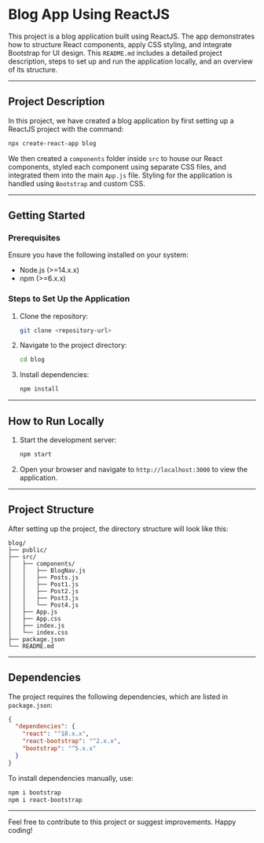 # Blog App Using ReactJS

This project is a blog application built using ReactJS. The app demonstrates how to structure React components, apply CSS styling, and integrate Bootstrap for UI design. This `README.md` includes a detailed project description, steps to set up and run the application locally, and an overview of its structure.

---

## Project Description
In this project, we have created a blog application by first setting up a ReactJS project with the command:
```bash
npx create-react-app blog
```

We then created a `components` folder inside `src` to house our React components, styled each component using separate CSS files, and integrated them into the main `App.js` file. Styling for the application is handled using `Bootstrap` and custom CSS.

---

## Getting Started
### Prerequisites
Ensure you have the following installed on your system:
- Node.js (>=14.x.x)
- npm (>=6.x.x)

### Steps to Set Up the Application
1. Clone the repository:
   ```bash
   git clone <repository-url>
   ```
2. Navigate to the project directory:
   ```bash
   cd blog
   ```
3. Install dependencies:
   ```bash
   npm install
   ```

---

## How to Run Locally
1. Start the development server:
   ```bash
   npm start
   ```
2. Open your browser and navigate to `http://localhost:3000` to view the application.

---

## Project Structure
After setting up the project, the directory structure will look like this:
```
blog/
├── public/
├── src/
│   ├── components/
│   │   ├── BlogNav.js
│   │   ├── Posts.js
│   │   ├── Post1.js
│   │   ├── Post2.js
│   │   ├── Post3.js
│   │   └── Post4.js
│   ├── App.js
│   ├── App.css
│   ├── index.js
│   └── index.css
├── package.json
└── README.md
```

---

## Dependencies
The project requires the following dependencies, which are listed in `package.json`:
```json
{
  "dependencies": {
    "react": "^18.x.x",
    "react-bootstrap": "^2.x.x",
    "bootstrap": "^5.x.x"
  }
}
```
To install dependencies manually, use:
```bash
npm i bootstrap
npm i react-bootstrap
```

---

Feel free to contribute to this project or suggest improvements. Happy coding!
